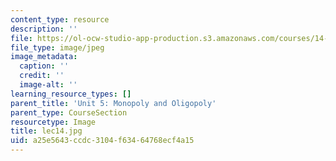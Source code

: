 ```yaml
---
content_type: resource
description: ''
file: https://ol-ocw-studio-app-production.s3.amazonaws.com/courses/14-01sc-principles-of-microeconomics-fall-2011/a25e5643ccdc3104f63464768ecf4a15_lec14.jpg
file_type: image/jpeg
image_metadata:
  caption: ''
  credit: ''
  image-alt: ''
learning_resource_types: []
parent_title: 'Unit 5: Monopoly and Oligopoly'
parent_type: CourseSection
resourcetype: Image
title: lec14.jpg
uid: a25e5643-ccdc-3104-f634-64768ecf4a15
---
```

